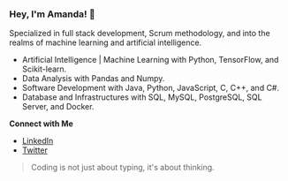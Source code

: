 ### Hey, I'm Amanda! 👋

Specialized in full stack development, Scrum methodology, and into the realms of machine learning and artificial intelligence.

- Artificial Intelligence | Machine Learning with Python, TensorFlow, and Scikit-learn. 
- Data Analysis with Pandas and Numpy. 
- Software Development with Java, Python, JavaScript, C, C++, and C#. 
- Database and Infrastructures with SQL, MySQL, PostgreSQL, SQL Server, and Docker. 

<strong>Connect with Me</strong>

- [LinkedIn](your_linkedin_profile)
- [Twitter](your_twitter_profile)

> Coding is not just about typing, it's about thinking.
